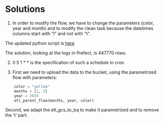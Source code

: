 # Solutions

1. In order to modify the flow, we have to change the parameters (color, year and month) and to modify the clean task because the datetimes columns start with "l" and not with "t".

The updated python script is [here](flows/03_deployments/parameterized_flow_homework.py)

The solution, looking at the logs in Prefect, is 447770 rows.

2. 0 5 1 * * is the specification of such a schedule in cron.

3. First we need to upload the data to the bucket, using the parametrized flow with parameters: 

```python
    color = "yellow"
    months = [2, 3]
    year = 2019
    etl_parent_flow(months, year, color)
```
Second, we adapt the etl_gcs_to_bq to make it parametrized and to remove the 't' part.